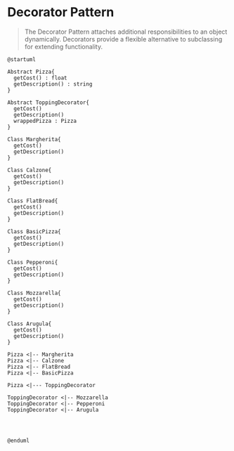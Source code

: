 # Decorator Pattern

> The Decorator Pattern attaches additional responsibilities to an object dynamically. Decorators provide a flexible alternative to subclassing for extending functionality.

```plantuml
@startuml

Abstract Pizza{
  getCost() : float
  getDescription() : string
}

Abstract ToppingDecorator{
  getCost()
  getDescription()
  wrappedPizza : Pizza
}

Class Margherita{
  getCost()
  getDescription()
}

Class Calzone{
  getCost()
  getDescription()
}

Class FlatBread{
  getCost()
  getDescription()
}

Class BasicPizza{
  getCost()
  getDescription()
}

Class Pepperoni{
  getCost()
  getDescription()
}

Class Mozzarella{
  getCost()
  getDescription()
}

Class Arugula{
  getCost()
  getDescription()
}

Pizza <|-- Margherita
Pizza <|-- Calzone
Pizza <|-- FlatBread
Pizza <|-- BasicPizza

Pizza <|--- ToppingDecorator

ToppingDecorator <|-- Mozzarella
ToppingDecorator <|-- Pepperoni
ToppingDecorator <|-- Arugula




@enduml
```